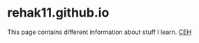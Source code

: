 # rehak11.github.io
This page contains different information about stuff I learn.
[CEH](CEH/README.md)
